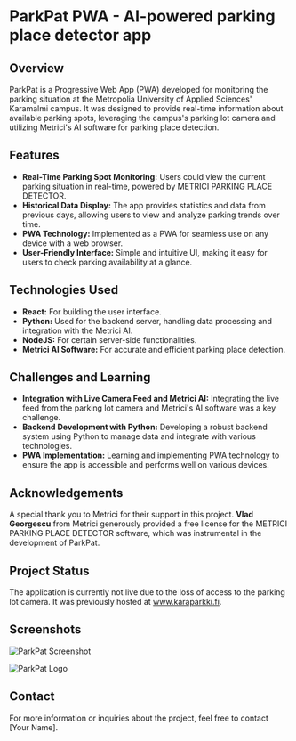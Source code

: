 # ParkPat PWA - AI-powered parking place detector app

## Overview
ParkPat is a Progressive Web App (PWA) developed for monitoring the parking situation at the Metropolia University of Applied Sciences' Karamalmi campus. It was designed to provide real-time information about available parking spots, leveraging the campus's parking lot camera and utilizing Metrici's AI software for parking place detection.

## Features
- **Real-Time Parking Spot Monitoring:** Users could view the current parking situation in real-time, powered by METRICI PARKING PLACE DETECTOR.
- **Historical Data Display:** The app provides statistics and data from previous days, allowing users to view and analyze parking trends over time.
- **PWA Technology:** Implemented as a PWA for seamless use on any device with a web browser.
- **User-Friendly Interface:** Simple and intuitive UI, making it easy for users to check parking availability at a glance.

## Technologies Used
- **React:** For building the user interface.
- **Python:** Used for the backend server, handling data processing and integration with the Metrici AI.
- **NodeJS:** For certain server-side functionalities.
- **Metrici AI Software:** For accurate and efficient parking place detection.

## Challenges and Learning
- **Integration with Live Camera Feed and Metrici AI:** Integrating the live feed from the parking lot camera and Metrici's AI software was a key challenge.
- **Backend Development with Python:** Developing a robust backend system using Python to manage data and integrate with various technologies.
- **PWA Implementation:** Learning and implementing PWA technology to ensure the app is accessible and performs well on various devices.

## Acknowledgements
A special thank you to Metrici for their support in this project. **Vlad Georgescu** from Metrici generously provided a free license for the METRICI PARKING PLACE DETECTOR software, which was instrumental in the development of ParkPat.

## Project Status
The application is currently not live due to the loss of access to the parking lot camera. It was previously hosted at www.karaparkki.fi.

## Screenshots
![ParkPat Screenshot](https://user-images.githubusercontent.com/63448548/189776851-ec4a00c7-caac-4bee-b098-278eab02281c.png)

![ParkPat Logo](https://user-images.githubusercontent.com/63448548/143406316-8ccdf0d9-045a-4a75-9a9e-b3ffc57c1e24.png)

## Contact
For more information or inquiries about the project, feel free to contact [Your Name].
